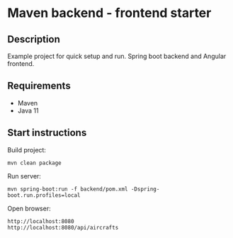 # Maven backend - frontend starter #

## Description

Example project for quick setup and run. Spring boot backend and Angular frontend.

## Requirements

- Maven
- Java 11

## Start instructions

Build project:  
```
mvn clean package
```

Run server:  
```
mvn spring-boot:run -f backend/pom.xml -Dspring-boot.run.profiles=local
```

Open browser: 
```
http://localhost:8080
http://localhost:8080/api/aircrafts
```
